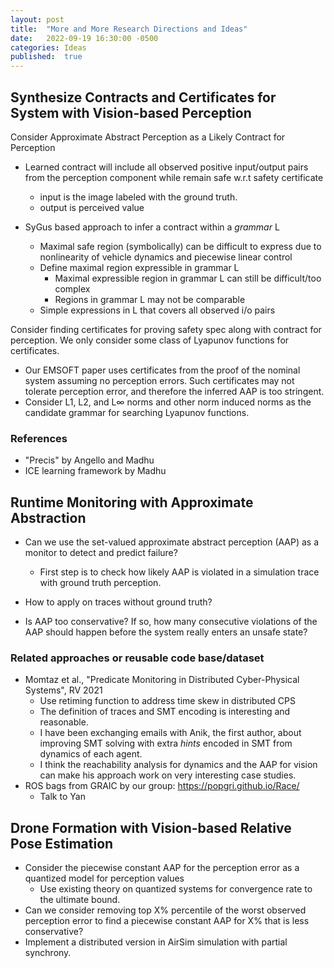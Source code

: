 ```yaml
---
layout: post
title:  "More and More Research Directions and Ideas"
date:   2022-09-19 16:30:00 -0500
categories: Ideas
published:  true
---
```


## Synthesize Contracts and Certificates for System with Vision-based Perception

Consider Approximate Abstract Perception as a Likely Contract for Perception

+ Learned contract will include all observed positive input/output pairs from the perception component while remain safe w.r.t safety certificate
  - input is the image labeled with the ground truth.
  - output is perceived value

+ SyGus based approach to infer a contract within a *grammar* L
  - Maximal safe region (symbolically) can be difficult to express due to nonlinearity of vehicle dynamics and piecewise linear control
  - Define maximal region expressible in grammar L
    + Maximal expressible region in grammar L can still be difficult/too complex
    + Regions in grammar L may not be comparable
  - Simple expressions in L that covers all observed i/o pairs


Consider finding certificates for proving safety spec along with contract for perception. We only consider some class of Lyapunov functions for certificates.

+ Our EMSOFT paper uses certificates from the proof of the nominal system assuming no perception errors. Such certificates may not tolerate perception error, and therefore the inferred AAP is too stringent.
+ Consider L1, L2, and L∞ norms and other norm induced norms as the candidate grammar for searching Lyapunov functions.


### References

+ "Precis" by Angello and Madhu
+ ICE learning framework by Madhu


## Runtime Monitoring with Approximate Abstraction

+ Can we use the set-valued approximate abstract perception (AAP) as a monitor to detect and predict failure?
  - First step is to check how likely AAP is violated in a simulation trace with ground truth perception.

+ How to apply on traces without ground truth?

+ Is AAP too conservative? If so, how many consecutive violations of the AAP should happen before the system really enters an unsafe state?


### Related approaches or reusable code base/dataset

+ Momtaz et al., "Predicate Monitoring in Distributed Cyber-Physical Systems", RV 2021
  - Use retiming function to address time skew in distributed CPS
  - The definition of traces and SMT encoding is interesting and reasonable.
  - I have been exchanging emails with Anik, the first author, about improving SMT solving with extra *hints* encoded in SMT from dynamics of each agent.
  - I think the reachability analysis for dynamics and the AAP for vision can make his approach work on very interesting case studies.
+ ROS bags from GRAIC by our group: <https://popgri.github.io/Race/>
  - Talk to Yan


## Drone Formation with Vision-based Relative Pose Estimation

+ Consider the piecewise constant AAP for the perception error as a quantized model for perception values
  - Use existing theory on quantized systems for convergence rate to the ultimate bound.
+ Can we consider removing top X% percentile of the worst observed perception error to find a piecewise constant AAP for X% that is less conservative?
+ Implement a distributed version in AirSim simulation with partial synchrony.

